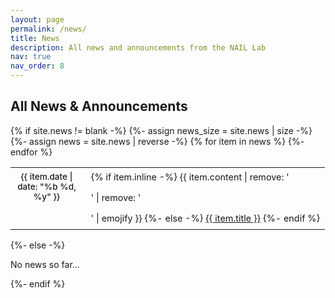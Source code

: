 ```yaml
---
layout: page
permalink: /news/
title: News
description: All news and announcements from the NAIL Lab
nav: true
nav_order: 8
---
```


<div class="news">
  <h2>All News & Announcements</h2>
  {% if site.news != blank -%} 
  {%- assign news_size = site.news | size -%}
  <div class="table-responsive">
    <table class="table table-sm table-borderless compact-news">
    {%- assign news = site.news | reverse -%}
    {% for item in news %} 
      <tr>
        <th scope="row" style="min-width: 100px; width: 100px; font-size: 0.85rem; padding: 0.4rem 0.5rem;">{{ item.date | date: "%b %d, %y" }}</th>
        <td style="font-size: 0.9rem; padding: 0.4rem 0.5rem; line-height: 1.3;">
          {% if item.inline -%} 
            {{ item.content | remove: '<p>' | remove: '</p>' | emojify }}
          {%- else -%} 
            <a class="news-title" href="{{ item.url | relative_url }}">{{ item.title }}</a>
          {%- endif %} 
        </td>
      </tr>
    {%- endfor %} 
    </table>
  </div>
  {%- else -%} 
    <p>No news so far...</p>
  {%- endif %} 
</div>

<style>
.compact-news th {
  font-weight: 500;
  color: var(--global-theme-color);
  border-right: 1px solid var(--global-divider-color);
  vertical-align: top;
}

.compact-news td {
  border-left: 1px solid var(--global-divider-color-light);
  padding-left: 0.8rem !important;
}

.compact-news tr {
  border-bottom: 1px solid rgba(0,0,0,0.05);
}

.compact-news tr:hover {
  background-color: var(--global-bg-color-light);
}

.compact-news tr:last-child {
  border-bottom: none;
}
</style>